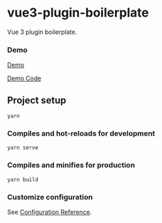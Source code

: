 # vue3-plugin-boilerplate

Vue 3 plugin boilerplate.

### Demo
[Demo](https://hj29.github.io/vue3-plugin/)

[Demo Code](https://github.com/HJ29/vue3-plugin/tree/master/example/src/)

## Project setup
```
yarn
```

### Compiles and hot-reloads for development
```
yarn serve
```

### Compiles and minifies for production
```
yarn build
```

### Customize configuration
See [Configuration Reference](https://cli.vuejs.org/config/).
